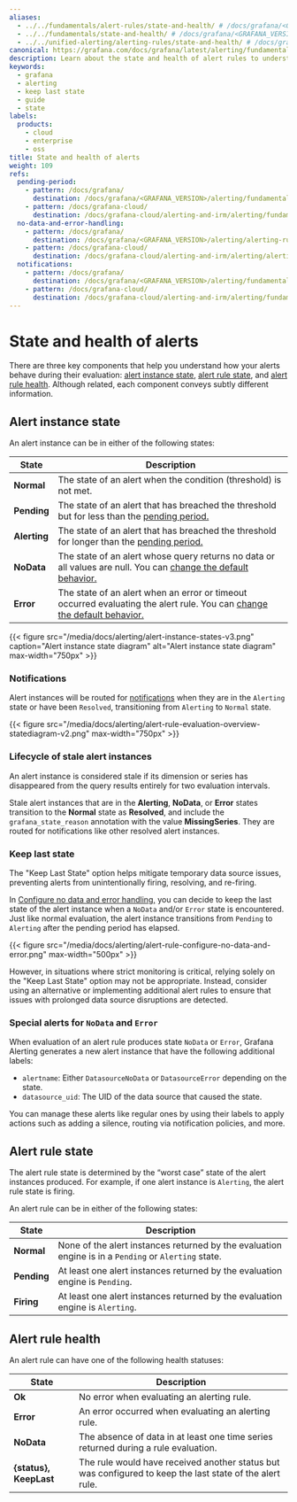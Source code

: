 ```yaml
---
aliases:
  - ../../fundamentals/alert-rules/state-and-health/ # /docs/grafana/<GRAFANA_VERSION>/alerting/fundamentals/alert-rules/state-and-health/
  - ../../fundamentals/state-and-health/ # /docs/grafana/<GRAFANA_VERSION>/alerting/fundamentals/state-and-health/
  - ../../unified-alerting/alerting-rules/state-and-health/ # /docs/grafana/<GRAFANA_VERSION>/alerting/unified-alerting/alerting-rules/state-and-health
canonical: https://grafana.com/docs/grafana/latest/alerting/fundamentals/alert-rule-evaluation/state-and-health/
description: Learn about the state and health of alert rules to understand several key status indicators about your alerts
keywords:
  - grafana
  - alerting
  - keep last state
  - guide
  - state
labels:
  products:
    - cloud
    - enterprise
    - oss
title: State and health of alerts
weight: 109
refs:
  pending-period:
    - pattern: /docs/grafana/
      destination: /docs/grafana/<GRAFANA_VERSION>/alerting/fundamentals/alert-rule-evaluation/#pending-period
    - pattern: /docs/grafana-cloud/
      destination: /docs/grafana-cloud/alerting-and-irm/alerting/fundamentals/alert-rule-evaluation/#pending-period
  no-data-and-error-handling:
    - pattern: /docs/grafana/
      destination: /docs/grafana/<GRAFANA_VERSION>/alerting/alerting-rules/create-grafana-managed-rule/#configure-no-data-and-error-handling
    - pattern: /docs/grafana-cloud/
      destination: /docs/grafana-cloud/alerting-and-irm/alerting/alerting-rules/create-grafana-managed-rule/#configure-no-data-and-error-handling
  notifications:
    - pattern: /docs/grafana/
      destination: /docs/grafana/<GRAFANA_VERSION>/alerting/fundamentals/notifications/
    - pattern: /docs/grafana-cloud/
      destination: /docs/grafana-cloud/alerting-and-irm/alerting/fundamentals/notifications/
---
```


# State and health of alerts

There are three key components that help you understand how your alerts behave during their evaluation: [alert instance state](#alert-instance-state), [alert rule state](#alert-rule-state), and [alert rule health](#alert-rule-health). Although related, each component conveys subtly different information.

## Alert instance state

An alert instance can be in either of the following states:

| State        | Description                                                                                                                                                                                                                               |
| ------------ | ----------------------------------------------------------------------------------------------------------------------------------------------------------------------------------------------------------------------------------------- |
| **Normal**   | The state of an alert when the condition (threshold) is not met.                                                                                                                                                                          |
| **Pending**  | The state of an alert that has breached the threshold but for less than the [pending period.](ref:pending-period)                                                                                                                         |
| **Alerting** | The state of an alert that has breached the threshold for longer than the [pending period.](ref:pending-period)                                                                                                                           |
| **NoData**   | The state of an alert whose query returns no data or all values are null. You can [change the default behavior.](/docs/grafana/latest/alerting/alerting-rules/create-grafana-managed-rule/#configure-no-data-and-error-handling)          |
| **Error**    | The state of an alert when an error or timeout occurred evaluating the alert rule. You can [change the default behavior.](/docs/grafana/latest/alerting/alerting-rules/create-grafana-managed-rule/#configure-no-data-and-error-handling) |

{{< figure src="/media/docs/alerting/alert-instance-states-v3.png" caption="Alert instance state diagram" alt="Alert instance state diagram" max-width="750px" >}}

### Notifications

Alert instances will be routed for [notifications](ref:notifications) when they are in the `Alerting` state or have been `Resolved`, transitioning from `Alerting` to `Normal` state.

{{< figure src="/media/docs/alerting/alert-rule-evaluation-overview-statediagram-v2.png" max-width="750px" >}}

### Lifecycle of stale alert instances

An alert instance is considered stale if its dimension or series has disappeared from the query results entirely for two evaluation intervals.

Stale alert instances that are in the **Alerting**, **NoData**, or **Error** states transition to the **Normal** state as **Resolved**, and include the `grafana_state_reason` annotation with the value **MissingSeries**. They are routed for notifications like other resolved alert instances.

### Keep last state

The "Keep Last State" option helps mitigate temporary data source issues, preventing alerts from unintentionally firing, resolving, and re-firing.

In [Configure no data and error handling,](ref:no-data-and-error-handling) you can decide to keep the last state of the alert instance when a `NoData` and/or `Error` state is encountered. Just like normal evaluation, the alert instance transitions from `Pending` to `Alerting` after the pending period has elapsed.

{{< figure src="/media/docs/alerting/alert-rule-configure-no-data-and-error.png" max-width="500px" >}}

However, in situations where strict monitoring is critical, relying solely on the "Keep Last State" option may not be appropriate. Instead, consider using an alternative or implementing additional alert rules to ensure that issues with prolonged data source disruptions are detected.

### Special alerts for `NoData` and `Error`

When evaluation of an alert rule produces state `NoData` or `Error`, Grafana Alerting generates a new alert instance that have the following additional labels:

- `alertname`: Either `DatasourceNoData` or `DatasourceError` depending on the state.
- `datasource_uid`: The UID of the data source that caused the state.

You can manage these alerts like regular ones by using their labels to apply actions such as adding a silence, routing via notification policies, and more.

## Alert rule state

The alert rule state is determined by the “worst case” state of the alert instances produced. For example, if one alert instance is `Alerting`, the alert rule state is firing.

An alert rule can be in either of the following states:

| State       | Description                                                                                          |
| ----------- | ---------------------------------------------------------------------------------------------------- |
| **Normal**  | None of the alert instances returned by the evaluation engine is in a `Pending` or `Alerting` state. |
| **Pending** | At least one alert instances returned by the evaluation engine is `Pending`.                         |
| **Firing**  | At least one alert instances returned by the evaluation engine is `Alerting`.                        |

## Alert rule health

An alert rule can have one of the following health statuses:

| State                  | Description                                                                                              |
| ---------------------- | -------------------------------------------------------------------------------------------------------- |
| **Ok**                 | No error when evaluating an alerting rule.                                                               |
| **Error**              | An error occurred when evaluating an alerting rule.                                                      |
| **NoData**             | The absence of data in at least one time series returned during a rule evaluation.                       |
| **{status}, KeepLast** | The rule would have received another status but was configured to keep the last state of the alert rule. |
